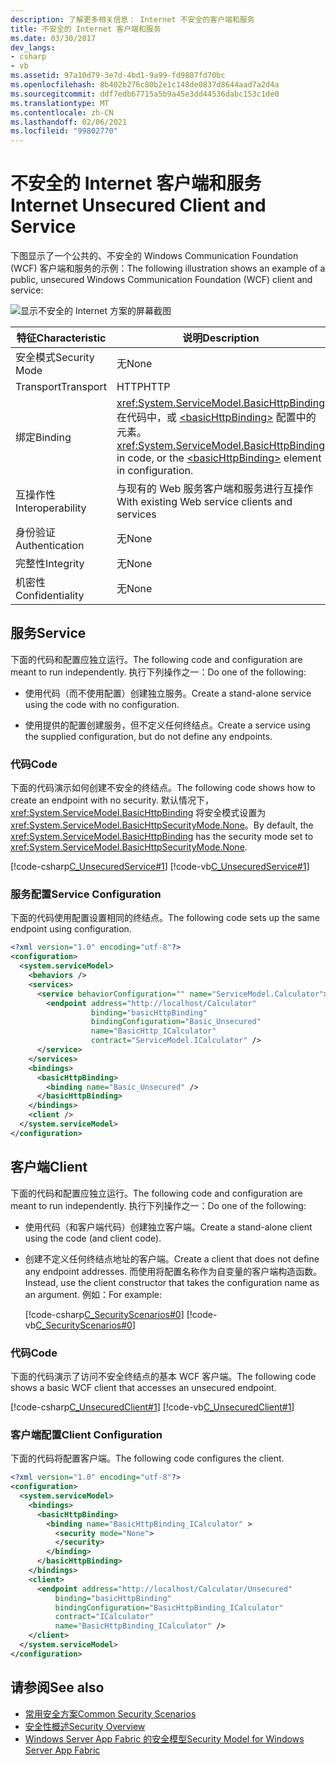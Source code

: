 ```yaml
---
description: 了解更多相关信息： Internet 不安全的客户端和服务
title: 不安全的 Internet 客户端和服务
ms.date: 03/30/2017
dev_langs:
- csharp
- vb
ms.assetid: 97a10d79-3e7d-4bd1-9a99-fd9807fd70bc
ms.openlocfilehash: 8b402b276c80b2e1c148de0837d8644aad7a2d4a
ms.sourcegitcommit: ddf7edb67715a5b9a45e3dd44536dabc153c1de0
ms.translationtype: MT
ms.contentlocale: zh-CN
ms.lasthandoff: 02/06/2021
ms.locfileid: "99802770"
---
```

# <a name="internet-unsecured-client-and-service"></a><span data-ttu-id="64f3e-103">不安全的 Internet 客户端和服务</span><span class="sxs-lookup"><span data-stu-id="64f3e-103">Internet Unsecured Client and Service</span></span>

<span data-ttu-id="64f3e-104">下图显示了一个公共的、不安全的 Windows Communication Foundation (WCF) 客户端和服务的示例：</span><span class="sxs-lookup"><span data-stu-id="64f3e-104">The following illustration shows an example of a public, unsecured Windows Communication Foundation (WCF) client and service:</span></span>  
  
 ![显示不安全的 Internet 方案的屏幕截图](./media/internet-unsecured-client-and-service/public-unsecured-internet.gif)  
  
|<span data-ttu-id="64f3e-106">特征</span><span class="sxs-lookup"><span data-stu-id="64f3e-106">Characteristic</span></span>|<span data-ttu-id="64f3e-107">说明</span><span class="sxs-lookup"><span data-stu-id="64f3e-107">Description</span></span>|  
|--------------------|-----------------|  
|<span data-ttu-id="64f3e-108">安全模式</span><span class="sxs-lookup"><span data-stu-id="64f3e-108">Security Mode</span></span>|<span data-ttu-id="64f3e-109">无</span><span class="sxs-lookup"><span data-stu-id="64f3e-109">None</span></span>|  
|<span data-ttu-id="64f3e-110">Transport</span><span class="sxs-lookup"><span data-stu-id="64f3e-110">Transport</span></span>|<span data-ttu-id="64f3e-111">HTTP</span><span class="sxs-lookup"><span data-stu-id="64f3e-111">HTTP</span></span>|  
|<span data-ttu-id="64f3e-112">绑定</span><span class="sxs-lookup"><span data-stu-id="64f3e-112">Binding</span></span>|<span data-ttu-id="64f3e-113"><xref:System.ServiceModel.BasicHttpBinding> 在代码中，或 [\<basicHttpBinding>](../../configure-apps/file-schema/wcf/basichttpbinding.md) 配置中的元素。</span><span class="sxs-lookup"><span data-stu-id="64f3e-113"><xref:System.ServiceModel.BasicHttpBinding> in code, or the [\<basicHttpBinding>](../../configure-apps/file-schema/wcf/basichttpbinding.md) element in configuration.</span></span>|  
|<span data-ttu-id="64f3e-114">互操作性</span><span class="sxs-lookup"><span data-stu-id="64f3e-114">Interoperability</span></span>|<span data-ttu-id="64f3e-115">与现有的 Web 服务客户端和服务进行互操作</span><span class="sxs-lookup"><span data-stu-id="64f3e-115">With existing Web service clients and services</span></span>|  
|<span data-ttu-id="64f3e-116">身份验证</span><span class="sxs-lookup"><span data-stu-id="64f3e-116">Authentication</span></span>|<span data-ttu-id="64f3e-117">无</span><span class="sxs-lookup"><span data-stu-id="64f3e-117">None</span></span>|  
|<span data-ttu-id="64f3e-118">完整性</span><span class="sxs-lookup"><span data-stu-id="64f3e-118">Integrity</span></span>|<span data-ttu-id="64f3e-119">无</span><span class="sxs-lookup"><span data-stu-id="64f3e-119">None</span></span>|  
|<span data-ttu-id="64f3e-120">机密性</span><span class="sxs-lookup"><span data-stu-id="64f3e-120">Confidentiality</span></span>|<span data-ttu-id="64f3e-121">无</span><span class="sxs-lookup"><span data-stu-id="64f3e-121">None</span></span>|  
  
## <a name="service"></a><span data-ttu-id="64f3e-122">服务</span><span class="sxs-lookup"><span data-stu-id="64f3e-122">Service</span></span>  

 <span data-ttu-id="64f3e-123">下面的代码和配置应独立运行。</span><span class="sxs-lookup"><span data-stu-id="64f3e-123">The following code and configuration are meant to run independently.</span></span> <span data-ttu-id="64f3e-124">执行下列操作之一：</span><span class="sxs-lookup"><span data-stu-id="64f3e-124">Do one of the following:</span></span>  
  
- <span data-ttu-id="64f3e-125">使用代码（而不使用配置）创建独立服务。</span><span class="sxs-lookup"><span data-stu-id="64f3e-125">Create a stand-alone service using the code with no configuration.</span></span>  
  
- <span data-ttu-id="64f3e-126">使用提供的配置创建服务，但不定义任何终结点。</span><span class="sxs-lookup"><span data-stu-id="64f3e-126">Create a service using the supplied configuration, but do not define any endpoints.</span></span>  
  
### <a name="code"></a><span data-ttu-id="64f3e-127">代码</span><span class="sxs-lookup"><span data-stu-id="64f3e-127">Code</span></span>  

 <span data-ttu-id="64f3e-128">下面的代码演示如何创建不安全的终结点。</span><span class="sxs-lookup"><span data-stu-id="64f3e-128">The following code shows how to create an endpoint with no security.</span></span> <span data-ttu-id="64f3e-129">默认情况下，<xref:System.ServiceModel.BasicHttpBinding> 将安全模式设置为 <xref:System.ServiceModel.BasicHttpSecurityMode.None>。</span><span class="sxs-lookup"><span data-stu-id="64f3e-129">By default, the <xref:System.ServiceModel.BasicHttpBinding> has the security mode set to <xref:System.ServiceModel.BasicHttpSecurityMode.None>.</span></span>  
  
 [!code-csharp[C_UnsecuredService#1](../../../../samples/snippets/csharp/VS_Snippets_CFX/c_unsecuredservice/cs/source.cs#1)]
 [!code-vb[C_UnsecuredService#1](../../../../samples/snippets/visualbasic/VS_Snippets_CFX/c_unsecuredservice/vb/source.vb#1)]  
  
### <a name="service-configuration"></a><span data-ttu-id="64f3e-130">服务配置</span><span class="sxs-lookup"><span data-stu-id="64f3e-130">Service Configuration</span></span>  

 <span data-ttu-id="64f3e-131">下面的代码使用配置设置相同的终结点。</span><span class="sxs-lookup"><span data-stu-id="64f3e-131">The following code sets up the same endpoint using configuration.</span></span>  
  
```xml  
<?xml version="1.0" encoding="utf-8"?>  
<configuration>  
  <system.serviceModel>  
    <behaviors />  
    <services>  
      <service behaviorConfiguration="" name="ServiceModel.Calculator">  
        <endpoint address="http://localhost/Calculator"
                  binding="basicHttpBinding"  
                  bindingConfiguration="Basic_Unsecured"
                  name="BasicHttp_ICalculator"  
                  contract="ServiceModel.ICalculator" />  
      </service>  
    </services>  
    <bindings>  
      <basicHttpBinding>  
        <binding name="Basic_Unsecured" />  
      </basicHttpBinding>  
    </bindings>  
    <client />  
  </system.serviceModel>  
</configuration>  
```  
  
## <a name="client"></a><span data-ttu-id="64f3e-132">客户端</span><span class="sxs-lookup"><span data-stu-id="64f3e-132">Client</span></span>  

 <span data-ttu-id="64f3e-133">下面的代码和配置应独立运行。</span><span class="sxs-lookup"><span data-stu-id="64f3e-133">The following code and configuration are meant to run independently.</span></span> <span data-ttu-id="64f3e-134">执行下列操作之一：</span><span class="sxs-lookup"><span data-stu-id="64f3e-134">Do one of the following:</span></span>  
  
- <span data-ttu-id="64f3e-135">使用代码（和客户端代码）创建独立客户端。</span><span class="sxs-lookup"><span data-stu-id="64f3e-135">Create a stand-alone client using the code (and client code).</span></span>  
  
- <span data-ttu-id="64f3e-136">创建不定义任何终结点地址的客户端。</span><span class="sxs-lookup"><span data-stu-id="64f3e-136">Create a client that does not define any endpoint addresses.</span></span> <span data-ttu-id="64f3e-137">而使用将配置名称作为自变量的客户端构造函数。</span><span class="sxs-lookup"><span data-stu-id="64f3e-137">Instead, use the client constructor that takes the configuration name as an argument.</span></span> <span data-ttu-id="64f3e-138">例如：</span><span class="sxs-lookup"><span data-stu-id="64f3e-138">For example:</span></span>  
  
     [!code-csharp[C_SecurityScenarios#0](../../../../samples/snippets/csharp/VS_Snippets_CFX/c_securityscenarios/cs/source.cs#0)]
     [!code-vb[C_SecurityScenarios#0](../../../../samples/snippets/visualbasic/VS_Snippets_CFX/c_securityscenarios/vb/source.vb#0)]  
  
### <a name="code"></a><span data-ttu-id="64f3e-139">代码</span><span class="sxs-lookup"><span data-stu-id="64f3e-139">Code</span></span>  

 <span data-ttu-id="64f3e-140">下面的代码演示了访问不安全终结点的基本 WCF 客户端。</span><span class="sxs-lookup"><span data-stu-id="64f3e-140">The following code shows a basic WCF client that accesses an unsecured endpoint.</span></span>  
  
 [!code-csharp[C_UnsecuredClient#1](../../../../samples/snippets/csharp/VS_Snippets_CFX/c_unsecuredclient/cs/source.cs#1)]
 [!code-vb[C_UnsecuredClient#1](../../../../samples/snippets/visualbasic/VS_Snippets_CFX/c_unsecuredclient/vb/source.vb#1)]  
  
### <a name="client-configuration"></a><span data-ttu-id="64f3e-141">客户端配置</span><span class="sxs-lookup"><span data-stu-id="64f3e-141">Client Configuration</span></span>  

 <span data-ttu-id="64f3e-142">下面的代码将配置客户端。</span><span class="sxs-lookup"><span data-stu-id="64f3e-142">The following code configures the client.</span></span>  
  
```xml  
<?xml version="1.0" encoding="utf-8"?>  
<configuration>  
  <system.serviceModel>  
    <bindings>  
      <basicHttpBinding>  
        <binding name="BasicHttpBinding_ICalculator" >  
          <security mode="None">  
          </security>  
        </binding>  
      </basicHttpBinding>  
    </bindings>  
    <client>  
      <endpoint address="http://localhost/Calculator/Unsecured"  
          binding="basicHttpBinding"
          bindingConfiguration="BasicHttpBinding_ICalculator"  
          contract="ICalculator"
          name="BasicHttpBinding_ICalculator" />  
    </client>  
  </system.serviceModel>  
</configuration>  
```  
  
## <a name="see-also"></a><span data-ttu-id="64f3e-143">请参阅</span><span class="sxs-lookup"><span data-stu-id="64f3e-143">See also</span></span>

- [<span data-ttu-id="64f3e-144">常用安全方案</span><span class="sxs-lookup"><span data-stu-id="64f3e-144">Common Security Scenarios</span></span>](common-security-scenarios.md)
- [<span data-ttu-id="64f3e-145">安全性概述</span><span class="sxs-lookup"><span data-stu-id="64f3e-145">Security Overview</span></span>](security-overview.md)
- <span data-ttu-id="64f3e-146">[Windows Server App Fabric 的安全模型](/previous-versions/appfabric/ee677202(v=azure.10))</span><span class="sxs-lookup"><span data-stu-id="64f3e-146">[Security Model for Windows Server App Fabric](/previous-versions/appfabric/ee677202(v=azure.10))</span></span>
